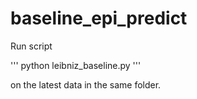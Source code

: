 # baseline_epi_predict

Run script 

'''
python leibniz_baseline.py
'''

on the latest data in the same folder. 
